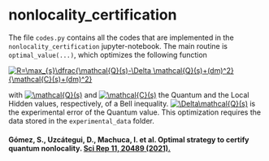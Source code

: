 # nonlocality_certification

The file ``codes.py`` contains all the codes that are implemented in the  ``nonlocality_certification`` jupyter-notebook. The main routine is ``optimal_value(...)``, 
which optimizes the following function

<a href="https://www.codecogs.com/eqnedit.php?latex=R=\max_{s}\dfrac{\mathcal{Q}(s)-\Delta&space;\mathcal{Q}(s)&plus;(dm)^2}{\mathcal{C}(s)&plus;(dm)^2}" target="_blank"><img src="https://latex.codecogs.com/gif.latex?R=\max_{s}\dfrac{\mathcal{Q}(s)-\Delta&space;\mathcal{Q}(s)&plus;(dm)^2}{\mathcal{C}(s)&plus;(dm)^2}" title="R=\max_{s}\dfrac{\mathcal{Q}(s)-\Delta \mathcal{Q}(s)+(dm)^2}{\mathcal{C}(s)+(dm)^2}" /></a>

with <a href="https://www.codecogs.com/eqnedit.php?latex=\inline&space;\mathcal{Q}(s)" target="_blank"><img src="https://latex.codecogs.com/gif.latex?\inline&space;\mathcal{Q}(s)" title="\mathcal{Q}(s)" /></a> and <a href="https://www.codecogs.com/eqnedit.php?latex=\inline&space;\mathcal{C}(s)" target="_blank"><img src="https://latex.codecogs.com/gif.latex?\inline&space;\mathcal{C}(s)" title="\mathcal{C}(s)" /></a> the Quantum and the Local Hidden values, respectively, of a Bell inequality. <a href="https://www.codecogs.com/eqnedit.php?latex=\inline&space;\Delta\mathcal{Q}(s)" target="_blank"><img src="https://latex.codecogs.com/gif.latex?\inline&space;\Delta\mathcal{Q}(s)" title="\Delta\mathcal{Q}(s)" /></a> is the experimental error of the Quantum value. This optimization requires the data stored in the ``experimental_data`` folder. 

#### Gómez, S., Uzcátegui, D., Machuca, I. et al. Optimal strategy to certify quantum nonlocality. [Sci Rep 11, 20489 (2021).](https://doi.org/10.1038/s41598-021-99844-2)
